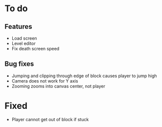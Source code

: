 # To do

## Features
- Load screen
- Level editor
- Fix death screen speed

## Bug fixes
- Jumping and clipping through edge of block causes player to jump high
- Camera does not work for Y axis
- Zooming zooms into canvas center, not player


# Fixed
- Player cannot get out of block if stuck
